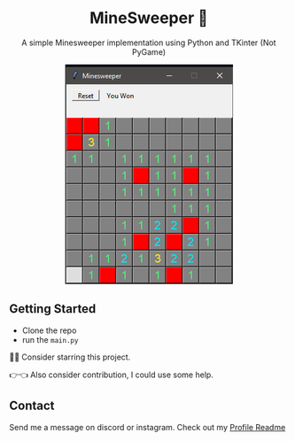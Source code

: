 <p align="center">
  <h1 align="center">MineSweeper 🚩</h1>
  <p align="center">
    A simple Minesweeper implementation using Python and TKinter (Not PyGame)
  </p>
</p>
<p align="center">
<a href="https://github.com/captainAyan/minesweeper"><img src="https://raw.githubusercontent.com/captainAyan/minesweeper/main/image.png"></a>
</p>

## Getting Started
- Clone the repo
- run the `main.py`

🙏🥺 Consider starring this project.

👉👈 Also consider contribution, I could use some help.

## Contact
Send me a message on discord or instagram. Check out my [Profile Readme](https://github.com/captainAyan)